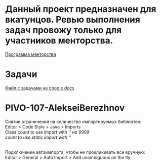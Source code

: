 # Данный проект предназначен для вкатунцов. Ревью выполнения задач провожу только для участников менторства.

[Программа менторства](https://t.me/poltoraha_pivka_it)

# Задачи


[Файл с задачами на google docs](https://docs.google.com/document/d/1xjPocDkQW5zQ-0aeN9j28s1Eo2MtKThnaf98saRnak4/edit?usp=sharing)


# PIVO-107-AlekseiBerezhnov
Снятие ограничений на количество импортируемых библиотек:<br>
Editor > Code Style > Java > Imports<br>
Class count to use import with '*' на 9999<br>
count to use static import with '*'<br>

<br>
Подключение автоимпорта, чтобы не прокликивать все вручную:<br>
Editor > General > Auto Import > Add unambiguous on the fly<br>